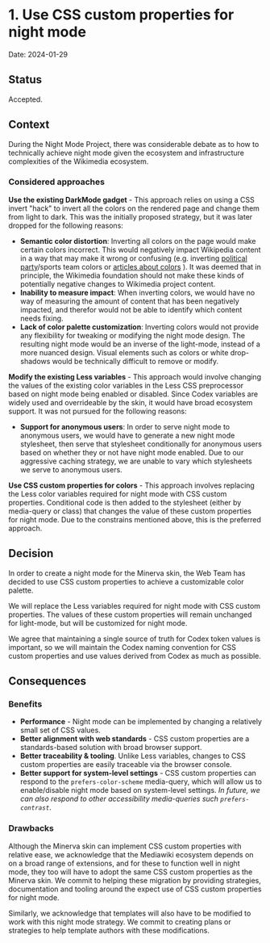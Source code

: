 # 1. Use CSS custom properties for night mode

Date: 2024-01-29

## Status

Accepted.

## Context

During the Night Mode Project, there was considerable debate as to how to
technically achieve night mode given the ecosystem and infrastructure
complexities of the Wikimedia ecosystem.

### Considered approaches

**Use the existing DarkMode gadget** - This approach relies on using a CSS
invert "hack" to invert all the colors on the rendered page and change them from
light to dark. This was the initially proposed strategy, but it was
later dropped for the following reasons:

- **Semantic color distortion**: Inverting all colors on the page would make certain
  colors incorrect. This would negatively impact Wikipedia content in a way that
  may make it wrong or confusing (e.g. inverting [political party](https://en.wikipedia.org/wiki/Congress_of_the_Philippines)/sports team
  colors or [articles about colors](https://en.wikipedia.org/wiki/Pantone#Color_of_the_Year) ). It was deemed that in principle, the
  Wikimedia foundation should not make these kinds of potentially negative
  changes to Wikimedia project content.
- **Inability to measure impact**: When inverting colors, we would have no way of
  measuring the amount of content that has been negatively impacted, and
  therefor would not be able to identify which content needs fixing.
- **Lack of color palette customization**: Inverting colors would not provide
  any flexibility for tweaking or modifying the night mode design. The resulting
  night mode would be an inverse of the light-mode, instead of a more nuanced
  design. Visual elements such as colors or white drop-shadows would be technically
  difficult to remove or modify.

**Modify the existing Less variables** - This approach would involve changing the
values of the existing color variables in the Less CSS preprocessor based on
night mode being enabled or disabled. Since Codex variables are widely used and
overrideable by the skin, it would have broad ecosystem support. It was
not pursued for the following reasons:

- **Support for anonymous users**: In order to serve night mode to anonymous
  users, we would have to generate a new night mode stylesheet, then serve that
  stylesheet conditionally for anonymous users based on whether they or not
  have night mode enabled. Due to our aggressive caching strategy, we are
  unable to vary which stylesheets we serve to anonymous users.

**Use CSS custom properties for colors** - This approach involves replacing the
Less color variables required for night mode with CSS custom properties.
Conditional code is then added to the stylesheet (either by media-query or
class) that changes the value of these custom properties for night mode. Due to
the constrains mentioned above, this is the preferred approach.

## Decision

In order to create a night mode for the Minerva skin, the Web Team has decided to
use CSS custom properties to achieve a customizable color palette.

We will replace the Less variables required for night mode with CSS custom
properties. The values of these custom properties will remain unchanged for
light-mode, but will be customized for night mode.

We agree that maintaining a single source of truth for Codex token values is
important, so we will maintain the Codex naming convention for CSS custom
properties and use values derived from Codex as much as possible.

## Consequences

### Benefits

- **Performance** - Night mode can be implemented by changing a
  relatively small set of CSS values.
- **Better alignment with web standards** - CSS custom properties are a
  standards-based solution with broad browser support.
- **Better traceability & tooling**. Unlike Less variables, changes to CSS custom
  properties are easily traceable via the browser console.
- **Better support for system-level settings** - CSS custom properties can
  respond to the `prefers-color-scheme` media-query, which will allow us to
  enable/disable night mode based on system-level settings. *In future, we can
  also respond to other accessibility media-queries such `prefers-contrast`*.

### Drawbacks

Although the Minerva skin can implement CSS custom properties with relative ease,
we acknowledge that the Mediawiki ecosystem depends on on a broad range of
extensions, and for these to function well in night mode, they too will have to
adopt the same CSS custom properties as the Minerva skin. We commit to helping
these migration by providing strategies, documentation and tooling around the
expect use of CSS custom properties for night mode.

Similarly, we acknowledge that templates will also have to be modified to work
with this night mode strategy. We commit to creating plans or strategies to
help template authors with these modifications.
